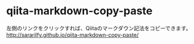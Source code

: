 # qiita-markdown-copy-paste
左側のリンクをクリックすれば、Qiitaのマークダウン記法をコピーできます。
http://sararilfy.github.io/qiita-markdown-copy-paste/ 
